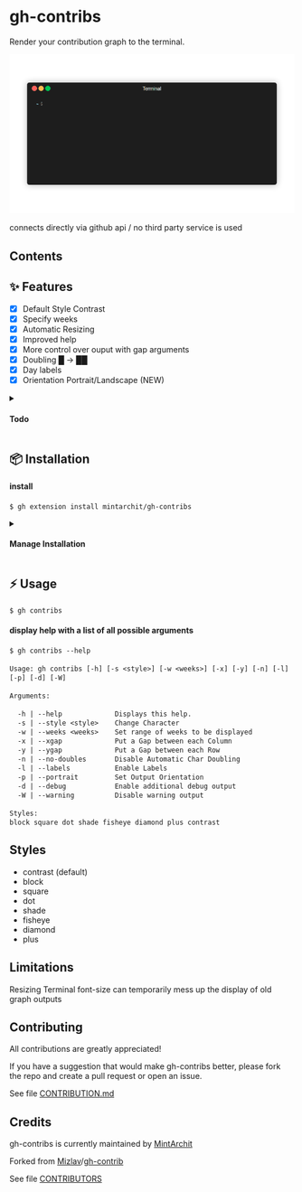 # gh-contribs

Render your contribution graph to the terminal.

<img width="745" alt="Screenshot" src="assets/gif/v0.18.8.gif">

connects directly via github api / no third party service is used

## Contents

## ✨ Features 

- [X] Default Style Contrast
- [X] Specify weeks
- [X] Automatic Resizing
- [X] Improved help
- [X] More control over ouput with gap arguments
- [X] Doubling █ -> ██ 
- [X] Day labels
- [X] Orientation Portrait/Landscape (NEW)

<details>
	<summary><h4>Todo</h4></summary>

- [ ] Configuration file
- [ ] Color schemes
- [ ] User defined characters(styles)
- [ ] optimize performance
- [ ] inlcude update notifier
- [ ] add version arg

</details>

## 📦 Installation
 
#### install

```
$ gh extension install mintarchit/gh-contribs
```

<details>
	<summary><h4>Manage Installation</h4></summary>

#### list installed extensions

```
$ gh extension list
```

#### upgrade

```
$ gh extensions upgrade gh-contribs
```

#### uninstall

```
$ gh extension remove gh-contribs
```
</details>

## ⚡️ Usage

```
$ gh contribs
```

#### display help with a list of all possible arguments

```
$ gh contribs --help

Usage: gh contribs [-h] [-s <style>] [-w <weeks>] [-x] [-y] [-n] [-l] [-p] [-d] [-W]

Arguments:

  -h | --help             Displays this help.
  -s | --style <style>    Change Character
  -w | --weeks <weeks>    Set range of weeks to be displayed
  -x | --xgap             Put a Gap between each Column
  -y | --ygap             Put a Gap between each Row
  -n | --no-doubles       Disable Automatic Char Doubling
  -l | --labels           Enable Labels
  -p | --portrait         Set Output Orientation
  -d | --debug            Enable additional debug output
  -W | --warning          Disable warning output

Styles:
block square dot shade fisheye diamond plus contrast

```

## Styles

- contrast (default)
- block
- square
- dot
- shade
- fisheye
- diamond
- plus

## Limitations

Resizing Terminal font-size can temporarily mess up the display of old graph outputs

## Contributing

All contributions are greatly appreciated!

If you have a suggestion that would make gh-contribs better, 
please fork the repo and create a pull request or open an issue.

See file [CONTRIBUTION.md](https://github.com/MintArchit/gh-contribs/CONTRIBUTION.md)

## Credits

gh-contribs is currently maintained by [MintArchit](https://github.com/MintArchit)

Forked from [Mizlav](https://github.com/mislav)/[gh-contrib](https://github.com/mislav/gh-contrib)

See file [CONTRIBUTORS](https://github.com/MintArchit/gh-contribs/CONTRIBUTORS)
